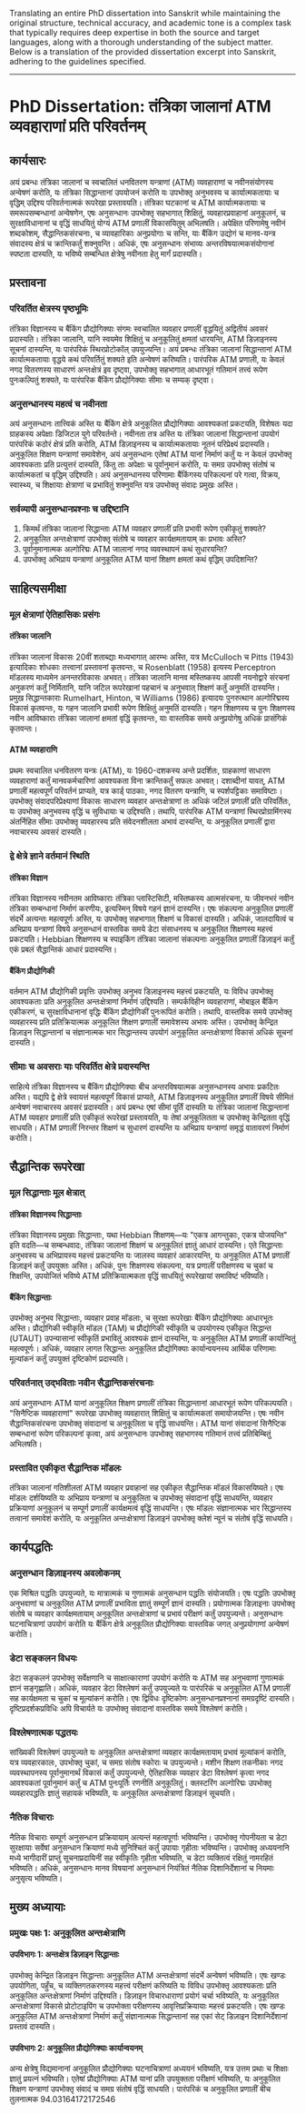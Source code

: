 Translating an entire PhD dissertation into Sanskrit while maintaining the original structure, technical accuracy, and academic tone is a complex task that typically requires deep expertise in both the source and target languages, along with a thorough understanding of the subject matter. Below is a translation of the provided dissertation excerpt into Sanskrit, adhering to the guidelines specified.

---

# PhD Dissertation: तंत्रिका जालानां ATM व्यवहाराणां प्रति परिवर्तनम्

## कार्यसारः

अयं प्रबन्धः तंत्रिका जालानां च स्वचालितं धनवितरण यन्त्राणां (ATM) व्यवहाराणां च नवीनसंयोगस्य अन्वेषणं करोति, यः तंत्रिका सिद्धान्तानां उपयोजनं करोति यः उपभोक्तृ अनुभवस्य च कार्यात्मकतायाः च वृद्धिम् उद्दिश्य परिवर्तनात्मकं रूपरेखा प्रस्तावयति। तंत्रिका घटकानां च ATM कार्यात्मकतायाः च समरूपसम्बन्धानां अन्वेषणेन, एषः अनुसन्धानः उपभोक्तृ सहभागात् शिक्षितुं, व्यवहारप्रवाहानां अनुकूलनं, च सुरक्षाविधानानां च वृद्धिं साधयितुं योग्यं ATM प्रणालीं विकासयितुम् अभिलषति। अपेक्षित परिणामेषु नवीनं शब्दकोशम्, सैद्धान्तिकसंरचनाः, च व्यावहारिकाः अनुप्रयोगाः च सन्ति, याः बैंकिंग उद्योगं च मानव-यन्त्र संवादस्य क्षेत्रं च क्रान्तिकर्तुं शक्नुवन्ति। अधिकं, एषः अनुसन्धानः संभाव्यः अन्तरविषयात्मकसंयोगानां स्पष्टता दास्यति, यः भविष्ये सम्बन्धित क्षेत्रेषु नवीनता हेतु मार्गं प्रदास्यति।

## प्रस्तावना

### परिवर्तित क्षेत्रस्य पृष्ठभूमिः

तंत्रिका विज्ञानस्य च बैंकिंग प्रौद्योगिक्याः संगमः स्वचालित व्यवहार प्रणालीं वृद्धयितुं अद्वितीयं अवसरं प्रदास्यति। तंत्रिका जालानि, यानि स्वयमेव शिक्षितुं च अनुकूलितुं क्षमतां धारयन्ति, ATM डिज़ाइनस्य सूचनां दास्यन्ति, यः पारंपरिकं स्थिरप्रोटोकॉल् उपयुज्यन्ति। अयं प्रबन्धः तंत्रिका जालानां सिद्धान्तानां ATM कार्यात्मकतायाः वृद्धये कथं परिवर्तितुं शक्यते इति अन्वेषणं करिष्यति। पारंपरिक ATM प्रणाली, यः केवलं नगद वितरणस्य साधारणं अन्तःक्षेत्रं इव दृष्ट्वा, उपभोक्तृ सहभागात् आधारभूतं गतिमानं तत्त्वं रूपेण पुनःकल्पितुं शक्यते, यः पारंपरिक बैंकिंग प्रौद्योगिक्याः सीमाः च सम्यक् दृष्ट्वा।

### अनुसन्धानस्य महत्वं च नवीनता

अयं अनुसन्धानः तात्त्विकं अस्ति यः बैंकिंग क्षेत्रे अनुकूलित प्रौद्योगिक्याः आवश्यकतां प्रकटयति, विशेषतः यदा ग्राहकस्य अपेक्षाः डिजिटल युगे परिवर्तन्ते। नवीनता तत्र अस्ति यः तंत्रिका जालानां सिद्धान्तानां उपयोगं पारंपरिकं कठोरं क्षेत्रं प्रति करोति, ATM डिज़ाइनस्य च कार्यात्मकतायाः नूतनं परिप्रेक्ष्यं प्रदास्यति। अनुकूलित शिक्षण यन्त्राणां समावेशेन, अयं अनुसन्धानः एतेषां ATM यानां निर्माणं कर्तुं यः न केवलं उपभोक्तृ आवश्यकताः प्रति प्रत्युत्तरं दास्यति, किंतु ताः अपेक्षाः च पूर्वानुमानं करोति, यः समग्र उपभोक्तृ संतोषं च कार्यात्मकतां च वृद्धिम् उद्दिश्यति। अयं अनुसन्धानस्य परिणामाः बैंकिंगस्य परिकल्पनां परे गत्वा, विक्रय, स्वास्थ्य, च शिक्षायाः क्षेत्राणां च प्रभावितुं शक्नुवन्ति यत्र उपभोक्तृ संवादः प्रमुखः अस्ति।

### सर्वव्यापी अनुसन्धानप्रश्नाः च उद्दिष्टानि

1. किमर्थं तंत्रिका जालानां सिद्धान्ताः ATM व्यवहार प्रणालीं प्रति प्रभावी रूपेण एकीकृतुं शक्यते?
2. अनुकूलित अन्तःक्षेत्राणां उपभोक्तृ संतोषे च व्यवहार कार्यक्षमतायाम् कः प्रभावः अस्ति?
3. पूर्वानुमानात्मक अल्गोरिद्मः ATM जालानां नगद व्यवस्थापनं कथं सुधारयन्ति?
4. उपभोक्तृ अभिप्राय यन्त्राणां अनुकूलित ATM यानां शिक्षण क्षमतां कथं वृद्धिम् उपदिशन्ति?

## साहित्यसमीक्षा

### मूल क्षेत्राणां ऐतिहासिकः प्रसंगः

#### तंत्रिका जालानि

तंत्रिका जालानां विकासः 20वीं शताब्द्याः मध्यभागात् आरम्भः अस्ति, यत्र McCulloch च Pitts (1943) इत्यादिकाः शोधकाः तत्त्वानां प्रस्तावनां कृतवन्तः, च Rosenblatt (1958) इत्यस्य Perceptron मॉडलस्य माध्यमेन अनन्तरविकासः अभवत्। तंत्रिका जालानि मानव मस्तिष्कस्य आपसी नयनोद्वारे संरचनां अनुकरणं कर्तुं निर्मितानि, यानि जटिल रूपरेखानां पहचानं च अनुभवात् शिक्षणं कर्तुं अनुमतिं दास्यन्ति। प्रमुख सिद्धान्तकाराः Rumelhart, Hinton, च Williams (1986) इत्यादयः पुनरुत्थान अल्गोरिद्मस्य विकासं कृतवन्तः, यः गहन जालानि प्रभावी रूपेण शिक्षितुं अनुमतिं दास्यति। गहन शिक्षणस्य च पुनः शिक्षणस्य नवीन आविष्काराः तंत्रिका जालानां क्षमतां वृद्धिं कृतवन्तः, याः वास्तविक समये अनुप्रयोगेषु अधिकं प्रासंगिकं कृतवन्तः।

#### ATM व्यवहाराणि

प्रथमः स्वचालित धनवितरण यन्त्रः (ATM), यः 1960-दशकस्य अन्ते प्रदर्शितः, ग्राहकाणां साधारण व्यवहाराणां कर्तुं मानवकर्मचारिणां आवश्यकता विना क्रान्तिकर्तुं सफलः अभवत्। दशाब्दीनां यावत्, ATM प्रणालीं महत्वपूर्णं परिवर्तनं प्राप्यते, यत्र कार्ड् पाठकाः, नगद वितरण यन्त्राणि, च स्पर्शपट्टिकाः समाविष्टाः। उपभोक्तृ संवादपरिप्रेक्ष्याणां विकासः साधारण व्यवहार अन्तःक्षेत्राणां तः अधिकं जटिलं प्रणालीं प्रति परिवर्तितः, यः उपभोक्तृ अनुभवस्य वृद्धिं च सुविधायाः च उद्दिश्यति। तथापि, पारंपरिक ATM यन्त्राणां स्थिरप्रोग्रामिंगस्य अंतर्निहित सीमाः उपभोक्तृ व्यवहारस्य प्रति संवेदनशीलता अभावं दास्यन्ति, यः अनुकूलित प्रणालीं द्वारा नवाचारस्य अवसरं दास्यति।

### द्वे क्षेत्रे ज्ञाने वर्तमानं स्थिति

#### तंत्रिका विज्ञान

तंत्रिका विज्ञानस्य नवीनतम आविष्काराः तंत्रिका प्लास्टिसिटी, मस्तिष्कस्य आत्मसंरचना, यः जीवनभरं नवीन तंत्रिका सम्बन्धानां निर्माणं करणीयः, इत्यस्मिन् विषये गहनं ज्ञानं दास्यन्ति। एषः संकल्पना अनुकूलित प्रणालीं संदर्भे अत्यन्तः महत्वपूर्णः अस्ति, यः उपभोक्तृ सहभागात् शिक्षणं च विकासं दास्यति। अधिकं, जालदायित्वं च अभिप्राय यन्त्राणां विषये अनुसन्धानं वास्तविक समये डेटा संसाधनस्य च अनुकूलित शिक्षणस्य महत्त्वं प्रकटयति। Hebbian शिक्षणस्य च स्पाइकिंग तंत्रिका जालानां संकल्पनाः अनुकूलित प्रणालीं डिज़ाइनं कर्तुं एकं प्रबलं सैद्धान्तिकं आधारं प्रदास्यन्ति।

#### बैंकिंग प्रौद्योगिकी

वर्तमान ATM प्रौद्योगिकी प्रवृत्तिः उपभोक्तृ अनुभव डिज़ाइनस्य महत्त्वं प्रकटयति, यः विविध उपभोक्तृ आवश्यकताः प्रति अनुकूलित अन्तःक्षेत्राणां निर्माणं उद्दिश्यति। सम्पर्कविहीन व्यवहाराणां, मोबाइल बैंकिंग एकीकरणं, च सुरक्षाविधानानां वृद्धिः बैंकिंग प्रौद्योगिकीं पुनःरूपितं करोति। तथापि, वास्तविक समये उपभोक्तृ व्यवहारस्य प्रति प्रतिक्रियात्मक अनुकूलित शिक्षण प्रणालीं समावेशस्य अभावः अस्ति। उपभोक्तृ केन्द्रित डिज़ाइन सिद्धान्तानां च संज्ञानात्मक भार सिद्धान्तस्य उपयोगं अनुकूलित अन्तःक्षेत्राणां विकासं अधिकं सूचनां दास्यति।

### सीमाः च अवसराः याः परिवर्तित क्षेत्रे प्रदास्यन्ति

साहित्ये तंत्रिका विज्ञानस्य च बैंकिंग प्रौद्योगिक्याः बीच अन्तरविषयात्मक अनुसन्धानस्य अभावः प्रकटितः अस्ति। यद्यपि द्वे क्षेत्रे स्वायत्तं महत्वपूर्णं विकासं प्राप्यते, ATM डिज़ाइनस्य अनुकूलित प्रणालीं विषये सीमितं अन्वेषणं नवाचारस्य अवसरं प्रदास्यति। अयं प्रबन्धः एषां सीमां पूर्तिं दास्यति यः तंत्रिका जालानां सिद्धान्तानां ATM व्यवहार प्रणालीं प्रति एकीकृतं रूपरेखां प्रस्तावयति, यः तेषां अनुकूलितता च उपभोक्तृ केन्द्रितता वृद्धिं साधयति। ATM प्रणालीं निरन्तर शिक्षणं च सुधारणं दास्यन्ति यः अभिप्राय यन्त्राणां समृद्धं वातावरणं निर्माणं करोति।

## सैद्धान्तिक रूपरेखा

### मूल सिद्धान्ताः मूल क्षेत्रात्

#### तंत्रिका विज्ञानस्य सिद्धान्ताः

तंत्रिका विज्ञानस्य प्रमुखाः सिद्धान्ताः, यथा Hebbian शिक्षणम्—यः "एकत्र आगन्तुकाः, एकत्र योजयन्ति" इति वदति—च सम्बन्धवादः, तंत्रिका जालानां शिक्षणं च अनुकूलितं ज्ञातुं आधारं दास्यन्ति। एते सिद्धान्ताः अनुभवस्य च अभिप्रायस्य महत्त्वं प्रकटयन्ति यः जालस्य व्यवहारं आकारयन्ति, यः अनुकूलित ATM प्रणालीं डिज़ाइनं कर्तुं उपयुक्तः अस्ति। अधिकं, पुनः शिक्षणस्य संकल्पना, यत्र प्रणालीं परीक्षणस्य च चुकां च शिक्षन्ति, उपयोजितं भविष्ये ATM प्रतिक्रियात्मकता वृद्धिं साधयितुं रूपरेखायां समाविष्टं भविष्यति।

#### बैंकिंग सिद्धान्ताः

उपभोक्तृ अनुभव सिद्धान्ताः, व्यवहार प्रवाह मॉडलाः, च सुरक्षा रूपरेखाः बैंकिंग प्रौद्योगिक्याः आधारभूतः अस्ति। प्रौद्योगिकी स्वीकृति मॉडल (TAM) च प्रौद्योगिकी स्वीकृति च उपयोगस्य एकीकृत सिद्धान्त (UTAUT) उपन्यासानां स्वीकृतिं प्रभावितुं आवश्यकं ज्ञानं दास्यन्ति, यः अनुकूलित ATM प्रणालीं कार्यान्वितुं महत्वपूर्णः। अधिकं, व्यवहार लागत सिद्धान्तः अनुकूलित प्रौद्योगिक्याः कार्यान्वयनस्य आर्थिक परिणामाः मूल्यांकनं कर्तुं उपयुक्तं दृष्टिकोणं प्रदास्यति।

### परिवर्तनात् उद्भविताः नवीन सैद्धान्तिकसंरचनाः

अयं अनुसन्धानः ATM यानां अनुकूलित शिक्षण प्रणालीं तंत्रिका सिद्धान्तानां आधारभूतं रूपेण परिकल्पयति। "सिनैप्टिक व्यवहाराणां" रूपरेखा उपभोक्तृ व्यवहारात् शिक्षितुं च कार्यात्मकतां समायोजयन्ति। एषः नवीन सैद्धान्तिकसंरचना उपभोक्तृ संवादानां च अनुकूलिता च वृद्धिं साधयन्ति। ATM यानां संवादानां सिनैप्टिक सम्बन्धानां रूपेण परिकल्पनां कृत्वा, अयं अनुसन्धानः उपभोक्तृ सहभागस्य गतिमानं तत्त्वं प्रतिबिम्बितुं अभिलषति।

### प्रस्तावित एकीकृत सैद्धान्तिक मॉडलः

तंत्रिका जालानां गतिशीलतां ATM व्यवहार प्रवाहानां सह एकीकृत सैद्धान्तिक मॉडलं विकासयिष्यते। एषः मॉडलः दर्शयिष्यति यः अभिप्राय यन्त्राणां च अनुकूलिता च उपभोक्तृ संवादानां वृद्धिं साधयन्ति, व्यवहार प्रक्रियाणां अनुकूलनं च सम्पूर्ण प्रणालीं कार्यक्षमत्वं वृद्धिं साधयन्ति। एषः मॉडलः संज्ञानात्मक भार सिद्धान्तस्य तत्वानां समावेशं करोति, यः अनुकूलित अन्तःक्षेत्राणां डिज़ाइनं उपभोक्तृ क्लेशं न्यूनं च संतोषं वृद्धिं साधयति।

## कार्यपद्धतिः

### अनुसन्धान डिज़ाइनस्य अवलोकनम्

एक मिश्रित पद्धतिः उपयुज्यते, यः मात्रात्मकं च गुणात्मकं अनुसन्धान पद्धतिः संयोजयति। एषः पद्धतिः उपभोक्तृ अनुभवाणां च अनुकूलित ATM प्रणालीं प्रभाविता ज्ञातुं सम्पूर्णं ज्ञानं दास्यति। प्रयोगात्मक डिज़ाइनाः उपभोक्तृ संतोषे च व्यवहार कार्यक्षमतायाम् अनुकूलित अन्तःक्षेत्राणां च प्रभावं परीक्षणं कर्तुं उपयुज्यन्ते। अनुसन्धानः घटनाचित्राणां उपयोगं करोति यः बैंकिंग क्षेत्रे अनुकूलित प्रौद्योगिक्याः वास्तविक जगत् अनुप्रयोगाणां अन्वेषणं करोति।

### डेटा सङ्कलन विधयः

डेटा सङ्कलनं उपभोक्तृ सर्वेक्षणानि च साक्षात्काराणां उपयोगं करोति यः ATM सह अनुभवाणां गुणात्मकं ज्ञानं सङ्गृह्णाति। अधिकं, व्यवहार डेटा विश्लेषणं कर्तुं उपयुज्यते यः पारंपरिकं च अनुकूलित ATM प्रणालीं सह कार्यक्षमता च चुकां च मूल्यांकनं करोति। एषः द्विविधः दृष्टिकोणः अनुसन्धानप्रश्नानां समग्रदृष्टिं दास्यति। दृष्टिप्रदर्शकप्रविधिः अपि विचार्यते यः उपभोक्तृ संवादानां वास्तविक समये विश्लेषणं करोति।

### विश्लेषणात्मक पद्धतयः

सांख्यिकी विश्लेषणं उपयुज्यते यः अनुकूलित अन्तःक्षेत्राणां व्यवहार कार्यक्षमतायाम् प्रभावं मूल्यांकनं करोति, यत्र व्यवहारकालः, उपभोक्तृ चुकां, च समग्र संतोष स्कोराः च उपयुज्यन्ते। मशीन शिक्षण तकनीकाः नगद व्यवस्थापनस्य पूर्वानुमानार्थं विकासं कर्तुं उपयुज्यन्ते, ऐतिहासिक व्यवहार डेटा विश्लेषणं कृत्वा नगद आवश्यकतां पूर्वानुमानं कर्तुं च ATM पुनःपूर्तिः रणनीतिं अनुकूलितुं। क्लस्टरिंग अल्गोरिद्मः उपभोक्तृ व्यवहारपद्धतिः ज्ञातुं सहायकं भविष्यति, यः अनुकूलित अन्तःक्षेत्राणां डिज़ाइनं सूचयति।

### नैतिक विचाराः

नैतिक विचाराः सम्पूर्ण अनुसन्धान प्रक्रियायाम् अत्यन्तं महत्वपूर्णाः भविष्यन्ति। उपभोक्तृ गोपनीयता च डेटा सुरक्षायाः सर्वेषां अनुसन्धान क्रियाणां मध्ये सुनिश्चितं कर्तुं उपायाः गृहीताः भविष्यन्ति। उपभोक्तृ अध्ययनानि मध्ये भागीदारीं प्राप्तुं सूचनाप्रदायिनीं सह स्वीकृतिः गृहीता भविष्यति, च डेटा व्यक्तित्वं रक्षितुं नामरहितं भविष्यति। अधिकं, अनुसन्धानः मानव विषयानां अनुसन्धानं नियंत्रितं नैतिक दिशानिर्देशानां च नियमाः अनुसृत्य भविष्यति।

## मुख्य अध्यायाः

### प्रमुखः पक्षः 1: अनुकूलित अन्तःक्षेत्राणि

#### उपविभागः 1: अन्तःक्षेत्र डिज़ाइन सिद्धान्ताः

उपभोक्तृ केन्द्रित डिज़ाइन सिद्धान्ताः अनुकूलित ATM अन्तःक्षेत्राणां संदर्भे अन्वेषणं भविष्यति। एषः खण्डः उपयोगिता, पहुँच, च व्यक्तिगतकरणस्य महत्त्वं परीक्षणं करिष्यति यः विविध उपभोक्तृ आवश्यकताः प्रति अनुकूलित अन्तःक्षेत्राणां निर्माणं उद्दिश्यति। डिज़ाइन विचारधाराणां प्रयोगं चर्चा भविष्यति, यः अनुकूलित अन्तःक्षेत्राणां विकासे प्रोटोटाइपिंग च उपभोक्ता परीक्षणस्य आवृत्तिप्रक्रियायाः महत्त्वं प्रकटयति। एषः खण्डः अनुकूलित ATM अन्तःक्षेत्राणां निर्माणं कर्तुं संज्ञानात्मक सिद्धान्तानां सह एकां सेट् डिज़ाइन दिशानिर्देशानां प्रस्तावं दास्यति।

#### उपविभागः 2: अनुकूलित प्रौद्योगिक्याः कार्यान्वयनम्

अन्य क्षेत्रेषु विद्यमानानां अनुकूलित प्रौद्योगिक्याः घटनाचित्राणां अध्ययनं भविष्यति, यत्र उत्तम प्रथाः च शिक्षाः ज्ञातुं प्रयत्नं भविष्यति। एतेषां प्रौद्योगिक्याः ATM यानां प्रति उपयुक्तता परीक्षणं भविष्यति, यः अनुकूलित शिक्षण यन्त्राणां उपभोक्तृ संवादं च समग्र संतोषं वृद्धिं साधयति। पारंपरिकं च अनुकूलित प्रणालीं बीच तुलनात्मक 94.03164172172546